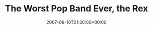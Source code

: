 ---
templateKey: event
guid: 08940195-6eab-11ea-99c5-002590d1d1b0
date: 2007-09-10T21:30:00+00:00
eventTime: '9:30pm'
title: The Worst Pop Band Ever, the Rex
artist: The Worst Pop Band Ever
city: Toronto
venue: the Rex
group: Tim Shia
---